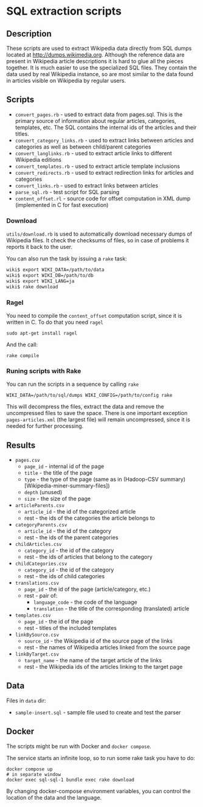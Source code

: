 # SQL extraction scripts

## Description

These scripts are used to extract Wikipedia data directly from SQL dumps
located at http://dumps.wikimedia.org. Although the reference data are present
in Wikipedia article descriptions it is hard to glue all the pieces together. It
is much easier to use the specialized SQL files. They contain the data used
by real Wikipedia instance, so are most similar to the data found in articles
visible on Wikipedia by regular users.

## Scripts

* `convert_pages.rb` - used to extract data from pages.sql. This is the primary
  source of information about regular articles, categories, templates, etc.
  The SQL contains the internal ids of the articles and their titles.
* `convert_category_links.rb` - used to extract links between articles and
  categories as well as between child/parent categories
* `convert_langlinks.rb` - used to extract article links to different Wikipedia
  editions
* `convert_templates.rb` - used to extract article template inclusions
* `convert_redirects.rb` - used to extract redirection links for articles and
  categories
* `convert_links.rb` - used to extract links between articles
* `parse_sql.rb` - test script for SQL parsing
* `content_offset.rl` - source code for offset computation in XML dump
  (implemented in C for fast execution)

### Download

`utils/download.rb` is used to automatically download necessary dumps of
Wikipedia files. It check the checksums of files, so in case of problems it
reports it back to the user.

You can also run the task by issuing a `rake` task:

```bash
wiki$ export WIKI_DATA=/path/to/data 
wiki$ export WIKI_DB=/path/to/db 
wiki$ export WIKI_LANG=ja
wiki$ rake download
```


### Ragel

You need to compile the `content_offset` computation script,
since it is written in C. To do that you need `ragel`

```
sudo apt-get install ragel
```

And the call:

```
rake compile
```

### Runing scripts with Rake

You can run the scripts in a sequence by calling `rake`

```
WIKI_DATA=/path/to/sql/dumps WIKI_CONFIG=/path/to/config rake
```

This will decompress the files, extract the data and remove the uncompressed
files to save the space. There is one important exception `pages-articles.xml`
(the largest file) will remain uncompressed, since it is needed for further
processing.

## Results

* `pages.csv`
  * `page_id` - internal id of the page
  * `title` - the title of the page
  * `type` - the type of the page (same as in (Hadoop-CSV summary)[Wikipedia-miner-summary-files])
  * `depth` (unused)
  * `size` - the size of the page
* `articleParents.csv`
  * `article_id` - the id of the categorized article
  * rest - the ids of the categories the article belongs to
* `categoryParents.csv`
  * `article_id` - the id of the category
  * rest - the ids of the parent categories
* `childArticles.csv`
  * `category_id` - the id of the category
  * rest - the ids of articles that belong to the category
* `childCategories.csv`
  * `category_id` - the id of the category
  * rest - the ids of child categories
* `translations.csv`
  * `page_id` - the id of the page (article/category, etc.)
  * rest - pair of:
      * `language_code` - the code of the language
      * `translation` - the title of the corresponding (translated) article
* `templates.csv`
  * `page_id` - the id of the page
  * rest - titles of the included templates
* `linkBySource.csv`
  * `source_id` - the Wikipedia id of the source page of the links
  * rest - the names of Wikipedia articles linked from the source page
* `linkByTarget.csv`
  * `target_name` - the name of the target article of the links
  * rest - the Wikipedia ids of the articles linking to the target page

## Data 

Files in `data` dir:

* `sample-insert.sql` - sample file used to create and test the parser

## Docker

The scripts might be run with Docker and `docker compose`.

The service starts an infinite loop, so to run some rake task you have to do:
```
docker compose up
# in separate window
docker exec sql-sql-1 bundle exec rake download
```

By changing docker-compose environment variables, you can control the location of the data and the language.